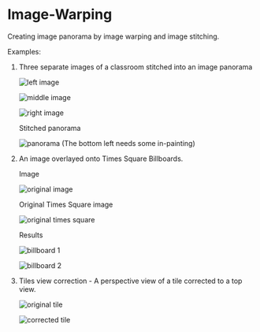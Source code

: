 # Image-Warping
Creating image panorama by image warping and image stitching.


Examples:

1. Three separate images of a classroom stitched into an image panorama

	![left image](https://github.com/sumehta/Image-Warping/blob/master/images/class_1s.jpg)

	![middle image](https://github.com/sumehta/Image-Warping/blob/master/images/class_2s.jpg)

	![right image](https://github.com/sumehta/Image-Warping/blob/master/images/class_3s.jpg)


	Stitched panorama

	![panorama](https://github.com/sumehta/Image-Warping/blob/master/images/finalpanaroma.jpg)
	(The bottom left needs some in-painting)


2. An image overlayed onto Times Square Billboards.

	Image

	![original image](https://github.com/sumehta/Image-Warping/blob/master/images/cropped.jpg)

	Original Times Square image
	
	![original times square](https://github.com/sumehta/Image-Warping/blob/master/images/timessquare.jpg)


	Results

	![billboard 1](https://github.com/sumehta/Image-Warping/blob/master/images/q6_2.jpg)


	![billboard 2](https://github.com/sumehta/Image-Warping/blob/master/images/q6.jpg)


3. Tiles view correction -  A perspective view of a tile corrected to a top view.

	![original tile](https://github.com/sumehta/Image-Warping/blob/master/images/fancyTiles.jpg)

	![corrected tile](https://github.com/sumehta/Image-Warping/blob/master/images/fancyTileswarped.jpg)
